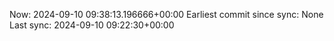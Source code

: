 Now: 2024-09-10 09:38:13.196666+00:00 Earliest commit since sync: None Last sync: 2024-09-10 09:22:30+00:00
